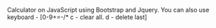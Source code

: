 Calculator on JavaScript using Bootstrap and Jquery. You can also use keyboard - [0-9+=-/* c - clear all. d - delete last]
